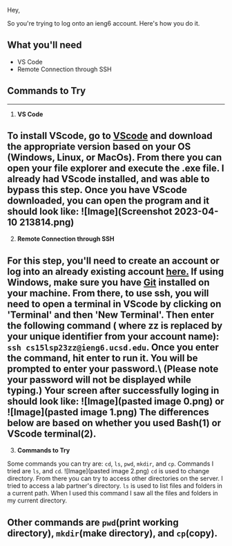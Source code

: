 Hey,

So you're trying to log onto an ieng6 account. Here's how you do it. 

## What you'll need

* VS Code
* Remote Connection through SSH

Commands to Try
---
---

1. **VS Code**

 To install VScode, go to [VScode](https://code.visualstudio.com/download) and download the appropriate version based on your OS (Windows, Linux, or MacOs).
 From there you can open your file explorer and execute the .exe file. I already had VScode installed, and was able to bypass this step. 
 Once you have VScode downloaded, you can open the program and it should look like: 
 ![Image](Screenshot 2023-04-10 213814.png) 
 ---

2. **Remote Connection through SSH**

For this step, you'll need to create an account or log into an already existing account [here.](https://sdacs.ucsd.edu/~icc/index.php)
If using Windows, make sure you have [Git](https://gitforwindows.org/) installed on your machine. From there, to use ssh, you will need to open a terminal in VScode by clicking on 'Terminal' and then 'New Terminal'. Then enter the following command ( where zz is replaced by your unique identifier from your account name): `ssh cs15lsp23zz@ieng6.ucsd.edu`. Once you enter the command, hit enter to run it. You will be prompted to enter your password.\ (Please note your password will not be displayed while typing.)
Your screen after successfully loging in should look like: 
![Image](pasted image 0.png) 
or
![Image](pasted image 1.png)
The differences below are based on whether you used Bash(1) or VScode terminal(2).
---

3. **Commands to Try**

Some commands you can try are: `cd`, `ls`, `pwd`, `mkdir`, and `cp`.
Commands I tried are `ls`, and `cd`.
![Image](pasted image 2.png)
`cd` is used to change directory. From there you can try to access other directories on the server. I tried to access a lab partner's directory.
`ls` is used to list files and folders in a current path. When I used this command I saw all the files and folders in my current directory.

Other commands are `pwd`(print working directory), `mkdir`(make directory), and `cp`(copy).
---
